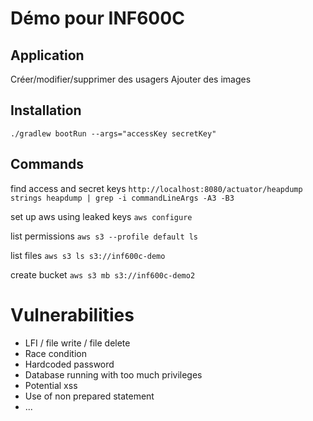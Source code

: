 # Démo pour INF600C

## Application

Créer/modifier/supprimer des usagers
Ajouter des images

## Installation

`./gradlew bootRun --args="accessKey secretKey"`

## Commands

find access and secret keys `http://localhost:8080/actuator/heapdump`
`strings heapdump | grep -i commandLineArgs -A3 -B3`

set up aws using leaked keys
`aws configure`

list permissions
`aws s3 --profile default ls `

list files
`aws s3 ls s3://inf600c-demo`

create bucket
`aws s3 mb s3://inf600c-demo2`

# Vulnerabilities

- LFI / file write / file delete
- Race condition
- Hardcoded password
- Database running with too much privileges
- Potential xss
- Use of non prepared statement
- ...
